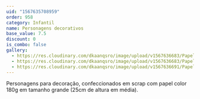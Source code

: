 ```yaml
---
uid: "1567635708959"
order: 958
category: Infantil
name: Personagens decorativos
base_value: 7.5
discount: 0
is_combo: false
gallery:
  - https://res.cloudinary.com/dkaanqsro/image/upload/v1567636683/Papelaria%20infantil/Personagens_decorativos_rxjyde.jpg
  - https://res.cloudinary.com/dkaanqsro/image/upload/v1567636683/Papelaria%20infantil/Urso_xi44vi.jpg
  - https://res.cloudinary.com/dkaanqsro/image/upload/v1567636691/Papelaria%20infantil/Animais_2_waxl9e.jpg
---
```

Personagens para decoração, confeccionados em scrap com papel color 180g em tamanho grande (25cm de altura em média).
